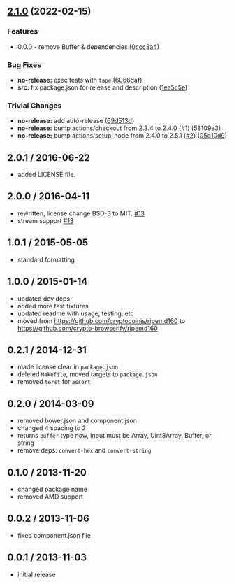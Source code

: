 ## [2.1.0](https://github.com/rvagg/ripemd160/compare/v2.0.2...v2.1.0) (2022-02-15)


### Features

* 0.0.0 - remove Buffer & dependencies ([0ccc3a4](https://github.com/rvagg/ripemd160/commit/0ccc3a419f83a647c0adb050a9ba4f6c375fd08e))


### Bug Fixes

* **no-release:** exec tests with `tape` ([6066daf](https://github.com/rvagg/ripemd160/commit/6066daf99dd9dacc2943f0a6068fc4e29634ad3b))
* **src:** fix package.json for release and description ([1ea5c5e](https://github.com/rvagg/ripemd160/commit/1ea5c5ec3015222af73f150a321c4cc5010cdf2e))


### Trivial Changes

* **no-release:** add auto-release ([69d513d](https://github.com/rvagg/ripemd160/commit/69d513d95dddfdb103c0828a810db14a392d3136))
* **no-release:** bump actions/checkout from 2.3.4 to 2.4.0 ([#1](https://github.com/rvagg/ripemd160/issues/1)) ([58109e3](https://github.com/rvagg/ripemd160/commit/58109e349abeea79f4791679e5dc030362459347))
* **no-release:** bump actions/setup-node from 2.4.0 to 2.5.1 ([#2](https://github.com/rvagg/ripemd160/issues/2)) ([05d10d9](https://github.com/rvagg/ripemd160/commit/05d10d9e55332db6c397c189e4c3d6d6efc5ecae))

2.0.1 / 2016-06-22
------------------
- added LICENSE file.

2.0.0 / 2016-04-11
------------------
- rewritten, license change BSD-3 to MIT. [#13][#13]
- stream support [#13][#13]

1.0.1 / 2015-05-05
------------------
- standard formatting

1.0.0 / 2015-01-14
------------------
- updated dev deps
- added more test fixtures
- updated readme with usage, testing, etc
- moved from https://github.com/cryptocoinjs/ripemd160 to https://github.com/crypto-browserify/ripemd160

0.2.1 / 2014-12-31
------------------
- made license clear in `package.json`
- deleted `Makefile`, moved targets to `package.json`
- removed `terst` for `assert`

0.2.0 / 2014-03-09
------------------
* removed bower.json and component.json
* changed 4 spacing to 2
* returns `Buffer` type now, input must be Array, Uint8Array, Buffer, or string
* remove deps: `convert-hex` and `convert-string`

0.1.0 / 2013-11-20
------------------
* changed package name
* removed AMD support

0.0.2 / 2013-11-06
------------------
* fixed component.json file

0.0.1 / 2013-11-03
------------------
* initial release

<!--- add streams support, unroll loops [enhancement] -->
[#13]: https://github.com/crypto-browserify/ripemd160/pull/13
<!--- Update all dependencies 🌴 [greenkeeper] -->
[#12]: https://github.com/crypto-browserify/ripemd160/pull/12
<!--- little optimizations [enhancement] -->
[#11]: https://github.com/crypto-browserify/ripemd160/pull/11
<!--- Added LICENSE file to repo -->
[#10]: https://github.com/crypto-browserify/ripemd160/pull/10
<!--- Add LICENCE file -->
[#9]: https://github.com/crypto-browserify/ripemd160/pull/9
<!--- Support streaming [enhancement] -->
[#8]: https://github.com/crypto-browserify/ripemd160/issues/8
<!--- Unroll loops [enhancement] -->
[#7]: https://github.com/crypto-browserify/ripemd160/pull/7
<!--- Use SPDX-standard license naming -->
[#6]: https://github.com/crypto-browserify/ripemd160/pull/6
<!--- License -->
[#5]: https://github.com/crypto-browserify/ripemd160/issues/5
<!--- Add BSD license to package.json -->
[#4]: https://github.com/crypto-browserify/ripemd160/pull/4
<!--- Indicate byte array inputs are supported too -->
[#3]: https://github.com/crypto-browserify/ripemd160/pull/3
<!--- Node-specific implementation -->
[#2]: https://github.com/crypto-browserify/ripemd160/pull/2
<!--- Incorrect name of convert-string dependency in bower.json -->
[#1]: https://github.com/crypto-browserify/ripemd160/pull/1
